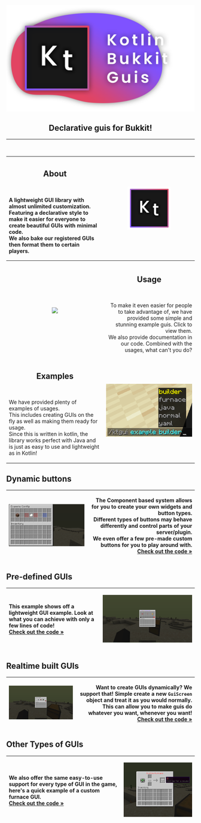 
<p align="center">
    <img src="./ProjectBanner.png" width="512px">
</p>
<h2 align="center">Declarative guis for Bukkit!</h2>

---

<br>

| <h2>About</h2><br/><p align="left">A lightweight GUI library with almost unlimited customization. Featuring a declarative style to make it easier for everyone to create beautiful GUIs with minimal code.<br>We also bake our registered GUIs then format them to certain players.</p>                                   | <img src="./ProjectLogo.png" width=50%a>                                                                                                                                                                                                                                                      |
|---------------------------------------------------------------------------------------------------------------------------------------------------------------------------------------------------------------------------------------------------------------------------------------------------------------------------|-----------------------------------------------------------------------------------------------------------------------------------------------------------------------------------------------------------------------------------------------------------------------------------------------|
|                                                                                                                                                                                                                                                                                                                           |                                                                                                                                                                                                                                                                                               |
| <p align="center"><img src="https://images.unsplash.com/photo-1515879218367-8466d910aaa4?ixlib=rb-1.2.1&ixid=MnwxMjA3fDB8MHxzZWFyY2h8OHx8Y29kZXxlbnwwfHwwfHw%3D&w=1000&q=80" width=100%></p>                                                                                                                              | <h2 align="center">Usage</h2><br><p align="right">    To make it      even easier for people to take advantage of, we have provided some simple and stunning example guis. Click to view them.<br>We also provide documentation in our code. Combined with the usages, what can't you do?</p> |
| <h2 align="center">Examples</h2><br><p align="left">We have provided plenty of examples of usages.<br>This includes creating GUIs on the fly as well as making them ready for usage.<br>Since this is written in kotlin, the library works perfect with Java and is just as easy to use and lightweight as in Kotlin!</p> | <p align="center"><img src="./img/examples_cmd.png"></p>                                                                                                                                                                                                                                      |

<h2 id="example_buttons">Dynamic buttons</h2>

| <p align="center"><img src="./img/example_buttons.gif"></p> | <p align="right">The Component based system allows for you to create your own widgets and button types.<br/>Different types of buttons may behave differently and control parts of your server/plugin.<br/>We even offer a few pre-made custom buttons for you to play around with.<br/><a href="https://github.com/Matt-MX/KtBukkitGui/blob/master/src/main/kotlin/com/mattmx/ktgui/examples/ConfigScreenExample.kt">Check out the code »</a></p> |
|-------------------------------------------------------------|----------------------------------------------------------------------------------------------------------------------------------------------------------------------------------------------------------------------------------------------------------------------------------------------------------------------------------------------------------------------------------------------------------------------------------------------------|


<h2 id="example_static">Pre-defined GUIs</h2>

| <p align="left">This example shows off a lightweight GUI example. Look at what you can achieve with only a few lines of code!<br><a href="https://github.com/Matt-MX/KtBukkitGui/blob/master/src/main/kotlin/com/mattmx/ktgui/examples/CustomGUI.kt">Check out the code »</a></p> | <p align="center"><img src="./img/static_gui.gif" width=100%></p> |
|-----------------------------------------------------------------------------------------------------------------------------------------------------------------------------------------------------------------------------------------------------------------------------------|-------------------------------------------------------------------|

<h2 id="">Realtime built GUIs</h2>

| <p align="center"><img src="./img/dynamic_gui.gif" width=100%></p> | <p align="right">Want to create GUIs dynamically? We support that! Simple create a new `GuiScreen` object and treat it as you would normally. This can allow you to make guis do whatever you want, whenever you want!<br><a href="https://github.com/Matt-MX/KtBukkitGui/blob/master/src/main/kotlin/com/mattmx/ktgui/examples/DynamicExample.kt#L20">Check out the code »</a></p> |
|--------------------------------------------------------------------|-------------------------------------------------------------------------------------------------------------------------------------------------------------------------------------------------------------------------------------------------------------------------------------------------------------------------------------------------------------------------------------|


<h2 id="example_furnace">Other Types of GUIs</h2>

| <p align="left">We also offer the same easy-to-use support for every type of GUI in the game, here's a quick example of a custom furnace GUI.<br><a href="https://github.com/Matt-MX/KtBukkitGui/blob/master/src/main/kotlin/com/mattmx/ktgui/examples/DynamicExample.kt#L77">Check out the code »</a></p> | <p align="center"><img src="./img/example_furnace.png" width=100%></p> |
|------------------------------------------------------------------------------------------------------------------------------------------------------------------------------------------------------------------------------------------------------------------------------------------------------------|------------------------------------------------------------------------|